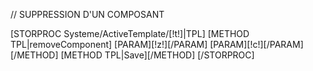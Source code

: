 // SUPPRESSION D'UN COMPOSANT

[STORPROC Systeme/ActiveTemplate/[!t!]|TPL]
	[METHOD TPL|removeComponent]
		[PARAM][!z!][/PARAM]
		[PARAM][!c!][/PARAM]
	[/METHOD]
	[METHOD TPL|Save][/METHOD]
[/STORPROC]